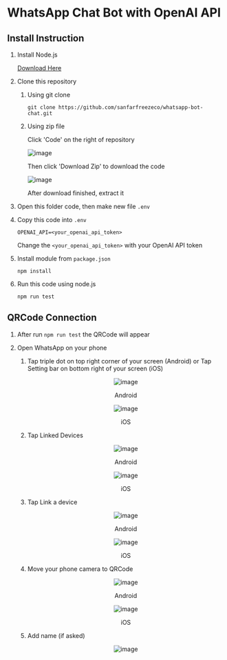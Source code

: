 # WhatsApp Chat Bot with OpenAI API

## Install Instruction

1. Install Node.js

   [Download Here](https://nodejs.org/en/download/)

2. Clone this repository

    1. Using git clone

       ```shell
       git clone https://github.com/sanfarfreezeco/whatsapp-bot-chat.git
       ```

    2. Using zip file

       Click 'Code' on the right of repository

       ![image](https://cdn1.aurellyan.my.id/md_files/github_code-btn.png)

       Then click 'Download Zip' to download the code

       ![image](https://cdn1.aurellyan.my.id/md_files/github_download_zip-btn.png)

       After download finished, extract it

3. Open this folder code, then make new file `.env`

4. Copy this code into `.env`

   ```text
   OPENAI_API=<your_openai_api_token>
   ```

   Change the `<your_openai_api_token>` with your OpenAI API token

5. Install module from `package.json`

   ```shell
   npm install
   ```

6. Run this code using node.js

   ```shell
   npm run test
   ```

## QRCode Connection

1. After run `npm run test` the QRCode will appear

2. Open WhatsApp on your phone

   1. Tap triple dot on top right corner of your screen (Android) or Tap Setting bar on bottom right of your screen (iOS)
   
      <div style="text-align: center">
      
      ![image](https://cdn1.aurellyan.my.id/md_files/wa_a_triple_dot.png)
      
      Android
            
      ![image](https://cdn1.aurellyan.my.id/md_files/wa_i_setting_btn.jpeg)
   
      iOS

      </div>

   2. Tap Linked Devices

      <div style="text-align: center">

      ![image](https://cdn1.aurellyan.my.id/md_files/wa_a_linked_btn.png)
   
      Android

      ![image](https://cdn1.aurellyan.my.id/md_files/wa_i_linked_btn.jpeg)

      iOS

      </div>
   
   3. Tap Link a device
   
      <div style="text-align: center">

      ![image](https://cdn1.aurellyan.my.id/md_files/wa_a_add-linked.png)
   
      Android

      ![image](https://cdn1.aurellyan.my.id/md_files/wa_i_add-linked.jpeg)
   
      iOS

      </div>
   
   4. Move your phone camera to QRCode

      <div style="text-align: center">

      ![image](https://cdn1.aurellyan.my.id/md_files/wa_a_scan.jpg)

      Android

      ![image](https://cdn1.aurellyan.my.id/md_files/wa_i_scan.jpeg)
   
      iOS

      </div>
   
   6. Add name (if asked)

      <div style="text-align: center">

      ![image](https://cdn1.aurellyan.my.id/md_files/wa_a_linked-name.jpg)

      </div>
